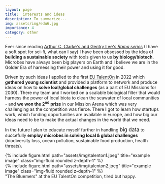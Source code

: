 ```yaml
---
layout: page
title:  interests and ideas
description: To summarize...
img: assets/img/edu6.jpg
importance: 4
category: other
---
```


Ever since reading [Arthur C. Clarke's and Gentry Lee's <i>Rama series</i>](https://en.wikipedia.org/wiki/Rendezvous_with_Rama#Books_in_the_series) (I have a soft spot for sci-fi, what can I say) I have been obsessed by the idea of <b>building a sustainable society</b> with tools given to us <b>by biology/biotech</b>. Microbes have always been big players on Earth and I believe we are in the Golder Era of harnessing their power and using it for good.

Driven by such ideas I applied to the first [EU TalentOn](https://talenton.eu/) in 2022 which <b>gethered young scientist</b> and provided a platform to network and produce ideas on how to <b>solve loal/global challenges</b> (as a part of EU Missions for 2030). There my team and I worked on a scalable biological filter that would harness the power of local biota to clean the seawater of local communities - and <b>we won the 2<sup>nd</sup> prize</b> in our Mission Arena which was very challenging as the competition was fierce. There I got to learn how startups work, which funding opportunities are available in Europe, and how big our ideas need to be to make the actual changes in the world that we need. 

In the future I plan to educate myself further in handling <big>big data</big> to succefully <b>employ microbes in solving local & global challenges</b> (biodiversity loss, ocean pollution, sustainable food production, health threats).

<div class="row justify-content-sm-center">
    <div class="col-sm-8 mt-3 mt-md-0">
        {% include figure.html path="assets/img/talenton1.jpeg" title="example image" class="img-fluid rounded z-depth-1" %}
    </div>
    <div class="col-sm-4 mt-3 mt-md-0">
        {% include figure.html path="assets/img/talenton2.jpeg" title="example image" class="img-fluid rounded z-depth-1" %}
    </div>
</div>
<div class="caption">
    "The Bluemers" at the EU TalentOn competition, tired but happy.
</div>